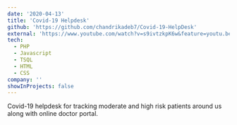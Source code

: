 ```yaml
---
date: '2020-04-13'
title: 'Covid-19 Helpdesk'
github: 'https://github.com/chandrikadeb7/Covid-19-HelpDesk'
external: 'https://www.youtube.com/watch?v=s9ivtzkpK6w&feature=youtu.be'
tech:
  - PHP
  - Javascript
  - TSQL
  - HTML
  - CSS
company: ''
showInProjects: false
---
```

<!-- true SE MUESTRA AL INICIO, si no en link 'ver lista completa de proyectos'
 false, APLICAR ESTA ZONA PARA PAPERS

github: LINK A GIT
external: OTRO LINK -->

Covid-19 helpdesk for tracking moderate and high risk patients around us along with online doctor portal.
